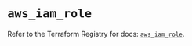 # `aws_iam_role`

Refer to the Terraform Registry for docs: [`aws_iam_role`](https://registry.terraform.io/providers/hashicorp/aws/6.2.0/docs/resources/iam_role).
